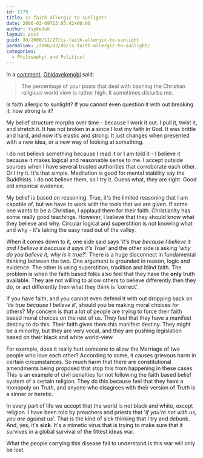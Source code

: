 ```yaml
---
id: 1279
title: Is faith allergic to sunlight?
date: 2006-03-09T13:05:42+00:00
author: tsykoduk
layout: post
guid: 30/2008/12/27/is-faith-allergic-to-sunlight
permalink: /2006/03/09/is-faith-allergic-to-sunlight/
categories:
  - Philosophy! and Politics!
---
```

In a <a href="https://greg.nokes.name/spirit/710/#comment-1560">comment</a>, <a href="http://studentoftheforce.blogspot.com">Obidavekenobi</a> said:
<blockquote>The percentage of your posts that deal with bashing the Christian religious world view is rather high. It sometimes disturbs me.</blockquote>
Is faith allergic to sunlight? If you cannot even question it with out breaking it, how strong is it?

<p>My belief structure morphs over time - because I work it out. I pull it, twist it, and stretch it. It has not broken in a since I lost my faith in God. It was brittle and hard, and now it's elastic and strong. It just changes when presented with a new idea, or a new way of looking at something.</p>


<p>I do not believe something because I read it or I am told it - I believe it because it makes logical and reasonable sense to me. I accept outside sources when I have several trusted authorities that corroborate each other. Or I try it. It's that simple. Meditation is good for mental stability say the Buddhists. I do not believe them, so I try it. Guess what, they are right. Good old empirical evidence.</p>


<p>My belief is based on reasoning. True, it's the limited reasoning that I am capable of, but we have to work with the tools that we are given. If some one wants to be a Christian, I applaud them for their faith. Christianity has some really good teachings. However, I believe that they should know what they believe and why. Circular logical and superstition is not knowing what and why - it's taking the easy road out of the valley.</p>


<p>When it comes down to it, one side said says '<em>it's true because I believe it and I believe it because it says it's True</em>' and the other side is asking '<em>why do you believe it, why is it true?</em>'. There is a huge disconnect in fundamental thinking between the two. One argument is grounded in reason, logic and evidence. The other is using superstition, tradition and blind faith. The problem is when the faith based folks also feel that they have the <strong>only</strong> truth available. They are not willing to allow others to believe differently then they do, or act differently then what they think is 'correct'.</p>


<p>If you have faith, and you cannot even defend it with out dropping back on '<em>its true because I believe it</em>', should you be making moral choices for others? My concern is that a lot of people are trying to force their faith based moral choices on the rest of us. They feel that they have a manifest destiny to do this. Their faith gives them this manifest destiny. They might be a minority, but they are very vocal, and they are pushing legislation based on their black and white world-view.</p>


<p>For example, does it really hurt someone to allow the Marriage of two people who love each other? According to some, it causes grievous harm in certain circumstances. So much harm that there are constitutional amendments being proposed that stop this from happening in these cases. This is an example of civil penalties for not following the faith based belief system of a certain religion. They do this because feel that they have a monopoly on <em>Truth</em>, and anyone who disagrees with their version of <em>Truth</em> is a sinner or heretic.</p>


<p>In every part of life we accept that the world is not black and white, except religion. I have been told by preachers and priests that '<em>if you're not with us, you are against us</em>'. That is the kind of sick thinking that I try and debunk. And, yes, it's <strong>sick</strong>. It's a mimetic virus that is trying to make sure that it survives in a global survival of the fittest ideas war.</p>


<p>What the people carrying this disease fail to understand is this war will only be lost.</p>